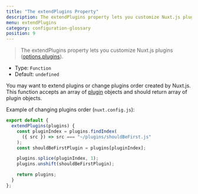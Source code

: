 ```yaml
---
title: "The extendPlugins Property"
description: The extendPlugins property lets you customize Nuxt.js plugins.
menu: extendPlugins
category: configuration-glossary
position: 9
---
```


> The extendPlugins property lets you customize Nuxt.js plugins ([options.plugins](/api/configuration-plugins)).

- Type: `Function`
- Default: `undefined`

You may want to extend plugins or change plugins order created by Nuxt.js.
This function accepts an array of [plugin](/api/configuration-plugins) objects and should return array of plugin objects.

Example of changing plugins order (`nuxt.config.js`):

```js
export default {
  extendPlugins(plugins) {
    const pluginIndex = plugins.findIndex(
      ({ src }) => src === "~/plugins/shouldBeFirst.js"
    );
    const shouldBeFirstPlugin = plugins[pluginIndex];

    plugins.splice(pluginIndex, 1);
    plugins.unshift(shouldBeFirstPlugin);

    return plugins;
  }
};
```
